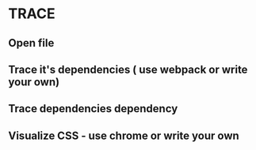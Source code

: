 # TRACE

## Open file


## Trace it's dependencies ( use webpack or write your own)

## Trace dependencies dependency

## Visualize CSS - use chrome or write your own